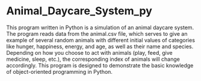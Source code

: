 # Animal_Daycare_System_py
This program written in Python is a simulation of an animal daycare system. 
The program reads data from the animal.csv file, which serves to give an example of several random animals with different initial values of categories like hunger, happiness, energy, and age, as well as their name and species. Depending on how you choose to act with animals (play, feed, give medicine, sleep, etc.), the corresponding index of animals will change accordingly. This program is designed to demonstrate the basic knowledge of object-oriented programming in Python.

